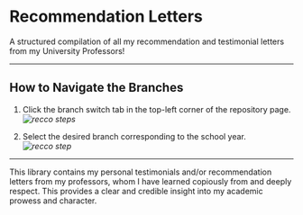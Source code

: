 # Recommendation Letters
A structured compilation of all my recommendation and testimonial letters from my University Professors!

---

## How to Navigate the Branches

1. Click the branch switch tab in the top-left corner of the repository page.
   *![recco steps](https://github.com/user-attachments/assets/a791c99d-fc2f-4e2d-b9ae-854fd524ad7e)*

2. Select the desired branch corresponding to the school year.
   *![recco step](https://github.com/user-attachments/assets/a86f9d23-0d0a-4cee-a249-cc31da2e5860)*

---

This library contains my personal testimonials and/or recommendation letters from my professors, whom I have learned copiously from and deeply respect. This provides a clear and credible insight into my academic prowess and character.
